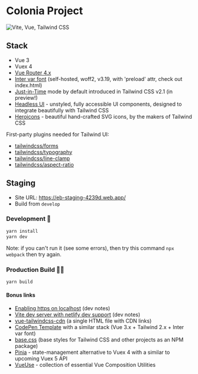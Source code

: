 # Colonia Project

![Vite, Vue, Tailwind CSS](https://user-images.githubusercontent.com/11320080/111277027-a9384c00-8640-11eb-8323-21889bd7c609.png)

## Stack
- Vue 3
- Vuex 4
- [Vue Router 4.x](https://github.com/vuejs/vue-router-next)
- [Inter var font](https://github.com/rsms/inter) (self-hosted, woff2, v3.19, with 'preload' attr, check out index.html)
- [Just-in-Time](https://tailwindcss.com/docs/just-in-time-mode) mode by default introduced in Tailwind CSS v2.1 (in preview!)
- [Headless UI](https://headlessui.dev/vue/menu) - unstyled, fully accessible UI components, designed to integrate beautifully with Tailwind CSS
- [Heroicons](https://github.com/tailwindlabs/heroicons#vue) - beautiful hand-crafted SVG icons,
by the makers of Tailwind CSS

First-party plugins needed for Tailwind UI:

- [tailwindcss/forms](https://github.com/tailwindlabs/tailwindcss-forms)
- [tailwindcss/typography](https://github.com/tailwindlabs/tailwindcss-typography)
- [tailwindcss/line-clamp](https://github.com/tailwindlabs/tailwindcss-line-clamp)
- [tailwindcss/aspect-ratio](https://github.com/tailwindlabs/tailwindcss-aspect-ratio)

## Staging

- Site URL: https://eb-staging-4239d.web.app/
- Build from `develop`

### Development 🚀

```sh
yarn install
yarn dev
```

Note: if you can't run it (see some errors), then try this command `npx webpack` then try again.

### Production Build 🚀🚀
```sh
yarn build
```

#### Bonus links
- [Enabling https on localhost](https://github.com/web2033/vite-vue3-tailwind-starter/discussions/112) (dev notes)
- [Vite dev server with netlify dev support](https://github.com/web2033/vite-vue3-tailwind-starter/discussions/113) (dev notes)
- [vue-tailwindcss-cdn](https://github.com/web2033/vue-tailwindcss-cdn) (a single HTML file with CDN links)
- [CodePen Template](https://codepen.io/web2033/pen/QWNbwxY) with a similar stack (Vue 3.x + Tailwind 2.x + Inter var font)
- [base.css](https://github.com/web2033/base.css) (base styles for Tailwind CSS and other projects as an NPM package)
- [Pinia](https://pinia.esm.dev/introduction.html) - state-management alternative to Vuex 4 with a similar to upcoming Vuex 5 API
- [VueUse](https://vueuse.org/functions.html) - collection of essential Vue Composition Utilities
